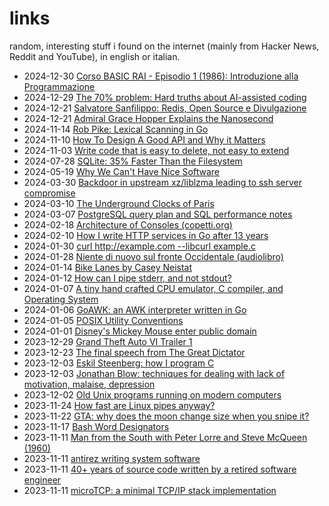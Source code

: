 links
=====

random, interesting stuff i found on the internet (mainly from Hacker News,
Reddit and YouTube), in english or italian.

- 2024-12-30 [Corso BASIC RAI - Episodio 1 (1986): Introduzione alla Programmazione](https://www.youtube.com/watch?v=e3d-RwD3_Qw)
- 2024-12-29 [The 70% problem: Hard truths about AI-assisted coding](https://addyo.substack.com/p/the-70-problem-hard-truths-about)
- 2024-12-21 [Salvatore Sanfilippo: Redis, Open Source e Divulgazione](https://www.youtube.com/watch?v=GgT6rXytKds)
- 2024-12-21 [Admiral Grace Hopper Explains the Nanosecond](https://www.youtube.com/watch?v=9eyFDBPk4Yw)
- 2024-11-14 [Rob Pike: Lexical Scanning in Go](https://www.youtube.com/watch?v=HxaD_trXwRE)
- 2024-11-10 [How To Design A Good API and Why it Matters](https://www.youtube.com/watch?v=aAb7hSCtvGw)
- 2024-11-03 [Write code that is easy to delete, not easy to extend](https://programmingisterrible.com/post/139222674273/write-code-that-is-easy-to-delete-not-easy-to)
- 2024-07-28 [SQLite: 35% Faster Than the Filesystem](https://sqlite.org/fasterthanfs.html)
- 2024-05-19 [Why We Can't Have Nice Software](https://andrewkelley.me/post/why-we-cant-have-nice-software.html)
- 2024-03-30 [Backdoor in upstream xz/liblzma leading to ssh server compromise](https://www.openwall.com/lists/oss-security/2024/03/29/4)
- 2024-03-10 [The Underground Clocks of Paris](https://youtube.com/watch?v=gol_p2aWrJg)
- 2024-03-07 [PostgreSQL query plan and SQL performance notes](https://gist.github.com/pechorin/693ec960d850aeac5732383a547d1e17)
- 2024-02-18 [Architecture of Consoles (copetti.org)](https://www.copetti.org/writings/consoles/)
- 2024-02-10 [How I write HTTP services in Go after 13 years](https://grafana.com/blog/2024/02/09/how-i-write-http-services-in-go-after-13-years/)
- 2024-01-30 [curl http://example.com --libcurl example.c](https://everything.curl.dev/libcurl/libcurl)
- 2024-01-28 [Niente di nuovo sul fronte Occidentale (audiolibro)](https://www.youtube.com/playlist?list=PLV8YXKhnMoJLUG4yMX9lymb0azd8zqm5w)
- 2024-01-14 [Bike Lanes by Casey Neistat](https://www.youtube.com/watch?v=bzE-IMaegzQ)
- 2024-01-12 [How can I pipe stderr, and not stdout?](https://stackoverflow.com/questions/2342826/how-can-i-pipe-stderr-and-not-stdout)
- 2024-01-07 [A tiny hand crafted CPU emulator, C compiler, and Operating System](https://github.com/rswier/swieros)
- 2024-01-06 [GoAWK: an AWK interpreter written in Go](https://github.com/benhoyt/goawk)
- 2024-01-05 [POSIX Utility Conventions](https://pubs.opengroup.org/onlinepubs/9699919799/basedefs/V1_chap12.html)
- 2024-01-01 [Disney's Mickey Mouse enter public domain](https://www.bbc.com/news/entertainment-arts-67833411)
- 2023-12-29 [Grand Theft Auto VI Trailer 1](https://www.youtube.com/watch?v=QdBZY2fkU-0)
- 2023-12-23 [The final speech from The Great Dictator](https://www.charliechaplin.com/en/articles/29-the-final-speech-from-the-great-dictator-ei7oofoof6Ahth)
- 2023-12-03 [Eskil Steenberg: how I program C](https://www.youtube.com/watch?v=443UNeGrFoM)
- 2023-12-03 [Jonathan Blow: techniques for dealing with lack of motivation, malaise, depression](https://www.youtube.com/watch?v=i7kh8pNRWOo)
- 2023-12-02 [Old Unix programs running on modern computers](https://github.com/rsc/unix)
- 2023-11-24 [How fast are Linux pipes anyway?](https://mazzo.li/posts/fast-pipes.html)
- 2023-11-22 [GTA: why does the moon change size when you snipe it?](https://insiderockstarnorth.blogspot.com/2023/11/why-does-moon-change-size-when-you.html)
- 2023-11-17 [Bash Word Designators](https://www.gnu.org/software/bash/manual/html_node/Word-Designators.html)
- 2023-11-11 [Man from the South with Peter Lorre and Steve McQueen (1960)](https://www.youtube.com/watch?v=zvyaovvQ0TI)
- 2023-11-11 [antirez writing system software](https://www.youtube.com/playlist?list=PLrEMgOSrS_3fghr8ez63xKFNF-BA6Pz13)
- 2023-11-11 [40+ years of source code written by a retired software engineer](https://dunfield.themindfactory.com/dnldsrc.htm)
- 2023-11-11 [microTCP: a minimal TCP/IP stack implementation](https://github.com/cozis/microtcp)

